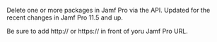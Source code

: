 Delete one or more packages in Jamf Pro via the API. Updated for the recent changes in Jamf Pro 11.5 and up.

Be sure to add http:// or https:// in front of yoru Jamf Pro URL.
